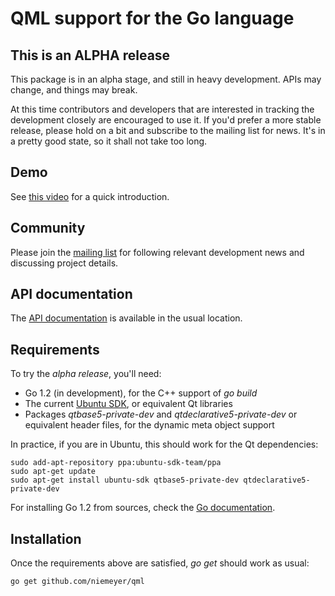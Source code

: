 # QML support for the Go language

This is an ALPHA release
------------------------

This package is in an alpha stage, and still in heavy development. APIs
may change, and things may break.

At this time contributors and developers that are interested in tracking
the development closely are encouraged to use it. If you'd prefer a more
stable release, please hold on a bit and subscribe to the mailing list
for news. It's in a pretty good state, so it shall not take too long.

Demo
----

See [this video](https://www.youtube.com/watch?v=FVQlMrPa7lI) for a quick introduction.


Community
---------

Please join the [mailing list](https://groups.google.com/forum/#!forum/go-qml) for
following relevant development news and discussing project details.

API documentation
------------------

The [API documentation](http://godoc.org/github.com/niemeyer/qml) is available in the usual location.


Requirements
------------

To try the _alpha release_, you'll need:

  * Go 1.2 (in development), for the C++ support of _go build_
  * The current [Ubuntu SDK](http://developer.ubuntu.com/get-started/), or equivalent Qt libraries
  * Packages _qtbase5-private-dev_ and _qtdeclarative5-private-dev_ or equivalent header files, for the dynamic meta object support

In practice, if you are in Ubuntu, this should work for the Qt dependencies:

    sudo add-apt-repository ppa:ubuntu-sdk-team/ppa
    sudo apt-get update
    sudo apt-get install ubuntu-sdk qtbase5-private-dev qtdeclarative5-private-dev

For installing Go 1.2 from sources, check the [Go documentation](http://golang.org/doc/install/source).

Installation
------------

Once the requirements above are satisfied, _go get_ should work as usual:

    go get github.com/niemeyer/qml
